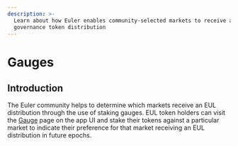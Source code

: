 ```yaml
---
description: >-
  Learn about how Euler enables community-selected markets to receive a
  governance token distribution
---
```


# Gauges

## Introduction

The Euler community helps to determine which markets receive an EUL distribution through the use of staking gauges. EUL token holders can visit the [Gauge](https://app.euler.finance/gaugeweight) page on the app UI and stake their tokens against a particular market to indicate their preference for that market receiving an EUL distribution in future epochs.
